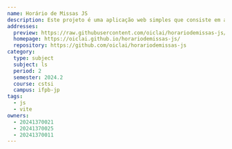 ```yaml
---
name: Horário de Missas JS
description: Este projeto é uma aplicação web simples que consiste em agrupar horários de missa na cidade de João Pessoa, categorizadas por bairro.
addresses:
  preview: https://raw.githubusercontent.com/oiclai/horariodemissas-js/main/preview.png
  homepage: https://oiclai.github.io/horariodemissas-js/
  repository: https://github.com/oiclai/horariodemissas-js
category:
  type: subject
  subject: ls
  period: 2
  semester: 2024.2
  course: cstsi
  campus: ifpb-jp
tags:
  - js
  - vite
owners:
  - 20241370021
  - 20241370025
  - 20241370011
---
```

